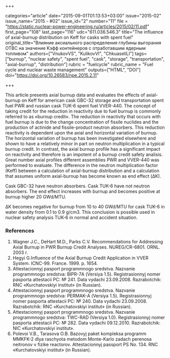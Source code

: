 +++

categories="article"
date="2015-09-01T01:13:53+03:00"
issue="2015-02"
issue_name="2015 - #02"
issue_id="2"
number="11"
file = "https://static.nuclear-power-engineering.ru/articles/2015/02/11.pdf"
first_page="108"
last_page="116"
udc="611.036.546.3"
title="The influence of axial-burnup distribution on Keff for casks with spent fuel"
original_title="Влияние аксиального распределения глубины выгорания ОТВС на значение Kэфф контейнеров с отработавшим ядерным топливом"
authors=["VnukovVS", "KulikovVI", "ChkuaseliLI"]
tags=["burnup", "nuclear safety", "spent fuel", "cask", "storage", "transportation", "axial-burnup", "distribution"]
rubric = "fuelcycle"
rubric_name = "Fuel cycle and nuclear waste management"
outputs=["HTML", "DOI"]
doi="https://doi.org/10.26583/npe.2015.2.11"

+++

This article presents axial burnup data and evaluates the effects of axial-burnup on Keff for american cask GBC-32 storage and transportation spent fuel PWR and russian cask TUK-6 spent fuel VVER-440. The concept of taking credit for the reduction in reactivity due to fuel burnup is commonly referred to as «burnup credit». The reduction in reactivity that occurs with fuel burnup is due to the change concentration of fissile nuclides and the production of actinide and fissile-product neutron absorbers. This reduction reactivity is dependent upon the axial and horizontal variation of burnup. The horizontal variation of burnup has been investigated elsewhere and shown to have a relatively minor in part on neutron multiplication in a typical burnup credit. In contrast, the axial burnup profile has a significant impact on reactivity and therefore is an impotent of a burnup credit safety analisis. Great number axial profiles different assemblies PWR and VVER-440 was performed to evaluate. The difference in the neutron multiplication factor (Keff) between a calculation of axial-burnup distribution and a calculation that assumes uniform axial-burnup has become known as end effect (ΔK).

Cask GBC-32 have neutron absorbers. Cask TUK-6 have not neutron absorbers. The end effect increases with burnup and becomes positive at burnup higher 20 GWd/MTU.

ΔK becomes negative for burnup from 10 to 40 GWd/MTU for cask TUK-6 in water density from 0.1 to 0.9 g/cm3. This conclusion is possible used in nuclear safety analysis TUK-6 in normal and accident situation.

### References

1. Wagner J.C., DeHart M.D., Parks C.V. Recommendations for Addressing Axial Burnup in PWR Burnup Credit Analyses. NUREG/CR-6801. ORNL. 2003 г.
2. Hegyi G.Influence of the Axial Burnup Credit Application in VVER System. ICNC-99. France. 1999. p. 1654.
3. Attestacionnyj pasport programmnogo sredstva. Nazvanie programmnogo sredstva: BIPR-7А (Versiya 1.5). Registrasionnyj nomer pasporta attestacii PС: № 241. Data vydachi 23.09.2008. Razrabotchik: RNC «Kurchatovskiyi institut» (in Russian).
4. Attestacionnyj pasport programmnogo sredstva. Nazvanie programmnogo sredstva: PERMAK-А (Versiya 1.5). Registrasionnyj nomer pasporta attestacii PС: № 240. Data vydachi 23.09.2008. Razrabotchik: RNC «Kurchatovskiyi institut» (in Russian).
5. Attestacionnyj pasport programmnogo sredstva. Nazvanie programmnogo sredstva: TWC-RАD (Versiya 1.0). Registrasionnyj nomer pasporta attestacii PС: № 282. Data vydachi 09.12.2010. Razrabotchik: NIC «Kurchatovskiyi institut».
6. Polevoi V.B., Tarasova O.B. Bazovyj paket kompleksa programm MMKFK-2 dlya raschyota metodom Monte-Karlo zadach perenosa neitronov v fizike reactorov. Attestacionnyj passport PS No. 134. RNC «Kurchatovskiyi institut» (in Russian).